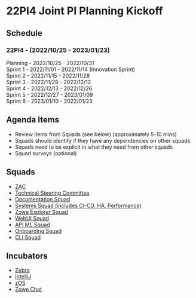 #  22PI4 Joint PI Planning Kickoff

## Schedule
### 22PI4 - (2022/10/25 - 2023/01/23)<br>
Planning - 2022/10/25 - 2022/10/31<br>
Sprint 1 - 2022/11/01 - 2022/11/14 (Innovation Sprint)<br>
Sprint 2 - 2022/11/15 - 2022/11/28<br>
Sprint 3 - 2022/11/29 - 2022/12/12<br>
Sprint 4 - 2022/12/13 - 2022/12/26<br>
Sprint 5 - 2022/12/27 - 2023/01/09<br>
Sprint 6 - 2023/01/10 - 2022/01/23<br>

## Agenda Items<br>
- Review items from Squads (see below) (approximately 5-10 mins)
- Squads should identify if they have any dependencies on other squads
- Squads need to be explicit in what they need from other squads
- Squad surveys (optional)

## Squads<br>
- [ZAC]()<br>
- [Technical Steering Committee]()<br>
- [Documentation Squad](https://github.com/zowe/community/blob/master/Project%20Management/PI%20Planning/22PI4%20Planning/PI%20Planning%20Preparation%20by%20Squad/Zowe%20Doc%20Squad%20-%2022PI4%20Objectives.md)<br>
- [Systems Squad (includes CI-CD, HA, Performance)](https://github.com/zowe/community/blob/master/Project%20Management/PI%20Planning/22PI4%20Planning/PI%20Planning%20Preparation%20by%20Squad/Zowe%20Systems%20Squad%20-%2022PI4%20Objectives.md)<br>
- [Zowe Explorer Squad](https://github.com/zowe/community/blob/master/Project%20Management/PI%20Planning/22PI4%20Planning/PI%20Planning%20Preparation%20by%20Squad/Zowe%20Explorer%20Squad%20-%2022PI4%20Objectives.md)<br>
- [WebUI Squad](https://github.com/zowe/community/blob/master/Project%20Management/PI%20Planning/22PI4%20Planning/PI%20Planning%20Preparation%20by%20Squad/Web%20UI%20Squad%20-%2022PI4%20Objectives.md)<br>
- [API ML Squad](https://github.com/zowe/community/blob/master/Project%20Management/PI%20Planning/22PI4%20Planning/PI%20Planning%20Preparation%20by%20Squad/Zowe%20API%20ML%20Squad%20-%2022PI4%20Objectives.md)<br>
- [Onboarding Squad](https://github.com/zowe/community/blob/master/Project%20Management/PI%20Planning/22PI4%20Planning/PI%20Planning%20Preparation%20by%20Squad/Zowe%20Onboarding%20Squad%20-%2022PI4%20Objectives.md)<br>
- [CLI Squad](https://github.com/zowe/community/blob/master/Project%20Management/PI%20Planning/22PI4%20Planning/PI%20Planning%20Preparation%20by%20Squad/Zowe%20CLI%20Squad%20-%2022PI4%20Objectives.md)<br>

## Incubators<br>
- [Zebra]()<br>
- [IntelliJ]()<br>
- [zOS](https://github.com/zowe/community/blob/master/Project%20Management/PI%20Planning/22PI4%20Planning/PI%20Planning%20Preparation%20by%20Squad/Zowe%20ZOS%20Squad%20-%2022PI4%20Objectives.md)<br>
- [Zowe Chat](https://github.com/zowe/community/blob/master/Project%20Management/PI%20Planning/22PI4%20Planning/PI%20Planning%20Preparation%20by%20Squad/Zowe%20Chat%20Squad%20-%2022PI4%20Objectives.md)<br>
